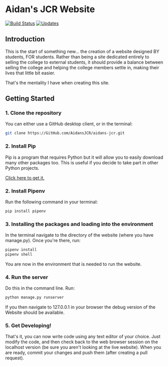 # Aidan's JCR Website
[![Build Status](https://travis-ci.org/AidansJCR/aidans-jcr.svg?branch=master)](https://travis-ci.org/AidansJCR/aidans-jcr)
[![Updates](https://pyup.io/repos/github/AidansJCR/aidans-jcr/shield.svg)](https://pyup.io/repos/github/AidansJCR/aidans-jcr/)
## Introduction
This is the start of something new... the creation of a website designed BY students, FOR students. Rather than being a site dedicated entirely to selling the college to external students, it should provide a balance between selling the college and helping the college members settle in, making their lives that little bit easier.

That's the mentality I have when creating this site.

## Getting Started
### 1. Clone the repository
You can either use a GitHub desktop client, or in the terminal:

```bash
git clone https://GitHub.com/AidansJCR/aidans-jcr.git
```

### 2. Install Pip
Pip is a program that requires Python but it will allow you to easily download many other packages too.
This is useful if you decide to take part in other Python projects.

[Click here to get it.](https://pip.pypa.io/en/stable/installing/)

### 2. Install Pipenv
Run the following command in your terminal:

```bash
pip install pipenv
```

### 3. Installing the packages and loading into the environment

In the terminal navigate to the directory of the website (where you have manage.py).
Once you're there, run:

```bash
pipenv install
pipenv shell
```

You are now in the environment that is needed to run the website.

### 4. Run the server

Do this in the command line. Run:

```bash
python manage.py runserver
```

If you then navigate to 127.0.0.1 in your browser the debug version of the Website should be available.

### 5. Get Developing!
That's it, you can now write code using any text editor of your choice. Just modify the code,
and then check back to the web browser session on the localhost version (be sure you aren't looking
at the live website). When you are ready, commit your changes and push them (after creating a pull request).
